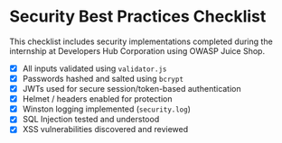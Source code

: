 # Security Best Practices Checklist

This checklist includes security implementations completed during the internship at Developers Hub Corporation using OWASP Juice Shop.

- [x] All inputs validated using `validator.js`
- [x] Passwords hashed and salted using `bcrypt`
- [x] JWTs used for secure session/token-based authentication
- [x] Helmet / headers enabled for protection
- [x] Winston logging implemented (`security.log`)
- [x] SQL Injection tested and understood
- [x] XSS vulnerabilities discovered and reviewed

